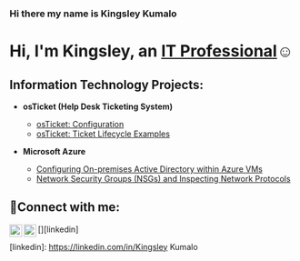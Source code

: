 ### Hi there my name is Kingsley Kumalo
<h1>Hi, I'm Kingsley, an <a href="https://linkedin.com/in/Kingsley Kumalo">IT Professional</a>☺</h1>
<h2> Information Technology Projects:</h2>

- <b>osTicket (Help Desk Ticketing System)</b>

  - [osTicket: Configuration](https://github.com/kumalo22/post-install-config)
  - [osTicket: Ticket Lifecycle Examples](https://github.com/kumalo22/ticket-lifecycle)
- <b>Microsoft Azure</b>
  - [Configuring On-premises Active Directory within Azure VMs](https://github.com/kumalo22/configure-ad)
  - [Network Security Groups (NSGs) and Inspecting Network Protocols](https://github.com/kumalo22/azure-network-protocols)

<h2>🤳Connect with me:</h2>

[<img align="left" alt="Josh | LinkedIn" width="22px" src="https://cdn.jsdelivr.net/npm/simple-icons@v3/icons/linkedin.svg" />][linkedin]
[<img align="left" alt="Josh | Instagram" width="22px" src="https://cdn.jsdelivr.net/npm/simple-icons@v3/icons/instagram.svg" />][instagram]

[instagram]: https://www.instagram.com/kumalophotos
[linkedin]: https://linkedin.com/in/Kingsley Kumalo
